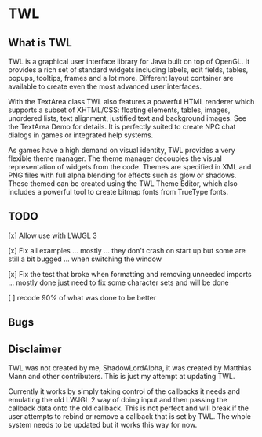 # TWL

## What is TWL

TWL is a graphical user interface library for Java built on top of OpenGL. It provides a rich set of standard widgets including labels, edit fields, tables, popups, tooltips, frames and a lot more. Different layout container are available to create even the most advanced user interfaces.

With the TextArea class TWL also features a powerful HTML renderer which supports a subset of XHTML/CSS: floating elements, tables, images, unordered lists, text alignment, justified text and background images. See the TextArea Demo for details. It is perfectly suited to create NPC chat dialogs in games or integrated help systems.

As games have a high demand on visual identity, TWL provides a very flexible theme manager. The theme manager decouples the visual representation of widgets from the code. Themes are specified in XML and PNG files with full alpha blending for effects such as glow or shadows. These themed can be created using the TWL Theme Editor, which also includes a powerful tool to create bitmap fonts from TrueType fonts.

## TODO

[x] Allow use with LWJGL 3

[x] Fix all examples ... mostly ... they don't crash on start up but some are still a bit bugged ... when switching the window

[x] Fix the test that broke when formatting and removing unneeded imports ... mostly done just need to fix some character sets and will be done

[ ] recode 90% of what was done to be better

## Bugs



## Disclaimer

TWL was not created by me, ShadowLordAlpha, it was created by Matthias Mann and other contributers. This is just my attempt at updating TWL. 

Currently it works by simply taking control of the callbacks it needs and emulating the old LWJGL 2 way of doing input and then passing the callback data onto the old callback. This is not perfect and will break if the user attempts to rebind or remove a callback that is set by TWL. The whole system needs to be updated but it works this way for now.
